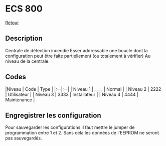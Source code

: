 # ECS 800

[Retour](../readme.md)

## Description

Centrale de détection incendie Esser addressable une boucle dont la configuration peut être faite partiellement (ou totalement à vérifier) Au niveau de la centrale.

## Codes

|Niveau    | Code | Type         |
|:--|:--|
| Niveau 1 | ____ | Normal       |
| Niveau 2 | 2222 | Utilisateur  |
| Niveau 3 | 3333 | Installateur |
| Niveau 4 | 4444 | Maintenance  |

## Engregistrer les configuration

Pour sauvegarder les configurations il faut mettre le jumper de programmation entre 1 et 2. Sans cela les données de l'EEPROM ne seront pas sauvegardés.
